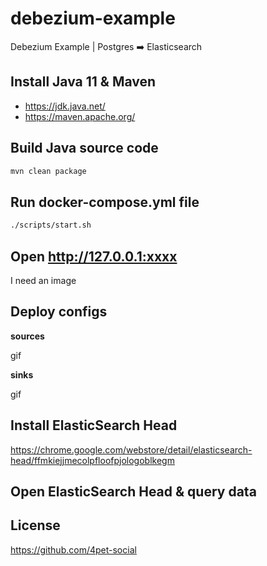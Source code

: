 # debezium-example

Debezium Example | Postgres ➡️ Elasticsearch

## Install Java 11 & Maven

- https://jdk.java.net/
- https://maven.apache.org/

## Build Java source code

```sh
mvn clean package
```

## Run docker-compose.yml file

```sh
./scripts/start.sh
```

## Open http://127.0.0.1:xxxx

I need an image
 
## Deploy configs

**sources**

gif

**sinks**

gif

## Install ElasticSearch Head

https://chrome.google.com/webstore/detail/elasticsearch-head/ffmkiejjmecolpfloofpjologoblkegm

## Open ElasticSearch Head & query data

## License

https://github.com/4pet-social
